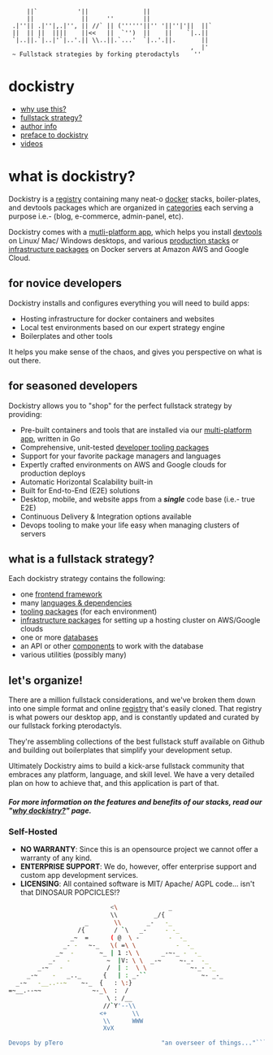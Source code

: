 	     ||`           '||               ||                  
	     ||             ||     ''        ||                  
	 .|''|| .|''|,.|'', || //` || (''''''||'' '||''|'||  ||` 
	 ||  || ||  ||||    ||<<   ||  `'')  ||    ||    `|..||  
	 `|..||.`|..|'`|..'.|| \\..||.`...'  `|..'.||.       ||  
	                                                  ,  |'  
	 ~ Fullstack strategies by forking pterodactyls    ''              

# dockistry
- [why use this?](https://github.com/forktheweb/dockistry/blob/master/docs-why.use.this.md)
- [fullstack strategy?](https://github.com/forktheweb/dockistry#what-is-a-fullstack-strategy)
- [author info](https://labs.stackfork.com:2003/dockistry-contributors/cho)
- [preface to dockistry](https://github.com/forktheweb/dockistry/blob/master/docs-preface.md) 
- [videos](https://github.com/forktheweb/dockistry/blob/master/docs-videos.md)

 
# what is dockistry?
Dockistry is a [registry](https://labs.stackfork.com:2003/explore/projects/starred) containing many neat-o [docker](https://docker.com) stacks, boiler-plates, and devtools packages which are organized in [categories](https://labs.stackfork.com:2003/explore/groups) each serving a purpose i.e.- (blog, e-commerce, admin-panel, etc).  

Dockistry comes with a [mutli-platform app](https://github.com/forktheweb/dockistry/blob/master/roadmap.md), which helps you install [devtools](https://github.com/dockistry/devtools-multi-clis) on Linux/ Mac/ Windows desktops, and various [production stacks](https://labs.stackfork.com:2003/groups/servers) or [infrastructure packages](https://github.com/forktheweb/dockistry/blob/master/docs-infrastructure-packages.md) on Docker servers at Amazon AWS and Google Cloud.

## for novice developers
Dockistry installs and configures everything you will need to build apps:

- Hosting infrastructure for docker containers and websites
- Local test environments based on our expert strategy engine
- Boilerplates and other tools 

It helps you make sense of the chaos, and gives you perspective on what is out there.

## for seasoned developers
Dockistry allows you to "shop" for the perfect fullstack strategy by providing:

- Pre-built containers and tools that are installed via our [multi-platform app](https://github.com/forktheweb/dockistry/blob/master/roadmap.md), written in Go
- Comprehensive, unit-tested [developer tooling packages](https://github.com/dockistry/devtools-multi-clis)
- Support for your favorite package managers and languages
- Expertly crafted environments on AWS and Google clouds for production deploys
- Automatic Horizontal Scalability built-in
- Built for End-to-End (E2E) solutions
- Desktop, mobile, and website apps from a ***single*** code base (i.e.- true E2E)
- Continuous Delivery & Integration options available
- Devops tooling to make your life easy when managing clusters of servers

## what is a fullstack strategy? 
Each dockistry strategy contains the following:
   * one [frontend framework](https://github.com/forktheweb/dockistry/blob/master/docs-frameworks.md) 
   * many [languages & dependencies](#)
   * [tooling packages](https://github.com/dockistry/devtools-multi-clis) (for each environment)
   * [infrastructure packages](https://github.com/forktheweb/dockistry/blob/master/docs-infrastructure-packages.md) for setting up a hosting cluster on AWS/Google clouds
   * one or more [databases](https://github.com/forktheweb/dockistry/blob/master/docs-database.md)
   * an API or other [components](https://github.com/forktheweb/dockistry/blob/master/docs-componentry.md) to work with the database
   * various utilities (possibly many) 

## let's organize!
There are a million fullstack considerations, and we've broken them down into one simple format and online  [registry](https://labs.stackfork.com:2003/explore/groups) that's easily cloned.  That registry is what powers our desktop app, and is constantly updated and curated by our fullstack forking pterodactyls.  

They're assembling collections of the best fullstack stuff available on Github and building out boilerplates that simplify your development setup.  

Ultimately Dockistry aims to build a kick-arse fullstack community that embraces any platform, language, and skill level.  We have a very detailed plan on how to achieve that, and this application is part of that.

##### For more information on the features and benefits of our stacks, read our "[why dockistry?](https://github.com/forktheweb/dockistry/blob/master/docs-why.use.this.md)" page.

### Self-Hosted
* **NO WARRANTY**:  Since this is an opensource project we cannot offer a warranty of any kind.
* **ENTERPRISE SUPPORT**:   We do, however, offer enterprise support and custom app development services.
* **LICENSING**:  All contained software is MIT/ Apache/ AGPL code...  isn't that DINOSAUR POPCICLES!?


```bash
                            <\              _
                            \\          _/{
                     _       \\       _-   -_
                   /{        / `\   _-     - -_
                 _~  =      ( @  \ -        -  -_
               _- -   ~-_   \( =\ \           -  -_
             _~  -       ~_ | 1 :\ \      _-~-_ -  -_
           _-   -          ~  |V: \ \  _-~     ~-_-  -_
        _-~   -            /  | :  \ \            ~-_- -_
     _-~    -   _.._      {   | : _-``               ~- _-_
  _-~   -__..--~    ~-_  {   : \:}
=~__.--~~              ~-_\  :  /
                           \ : /__
                          //`Y'--\\
                         <+       \\
                          \\      WWW
                          XvX

Devops by pTero                           "an overseer of things..."```
